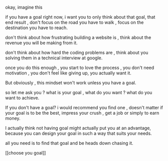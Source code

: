 okay, imagine this 

if you have a goal right now, i want you to only think about that goal, that end result , don't focus on the road you have to walk , focus on the destination you have to reach. 

don't think about how frustrating building a website is , think about the revenue you will be making from it.

don't think about how hard the coding problems are , think about you solving them in a technical interview at google.

once you do this enough , you start to love the process , you don't need motivation , you don't feel like giving up, you actually want it.  

But obviously , this mindset won't work unless you have a goal.

so let me ask you ? what is your goal , what do you want ? what do you want to achieve. 

If you don't have a goal? i would recommend you find one , doesn't matter if your goal is to be the best, impress your crush , get a job or simply to earn money.  

I actually think not having goal might actually put you at an advantage, because you can design your goal in such a way that suits your needs.

all you need is to find that goal and be heads down chasing it.

[[choose you goal]]
